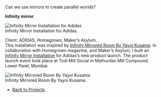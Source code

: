 Can we use mirrors to create parallel worlds?

**Infinity mirror**.

![_Infinity Mirror Installation for Adidas_](https://cdn-images-1.medium.com/max/800/0*Tt00hHb-isKPyr8S.jpg)  
Infinity Mirror Installation for Adidas.

Client: ADIDAS, Homegrown, Maker’s Asylum.  
This installation was inspired by <a href="https://hirshhorn.si.edu/kusama/infinity-rooms" rel="noopener noreferrer" target="_blank">Infinity Mirrored Room By Yayoi Kusama</a>. 
In collaboration with Homegrown magazine, and Maker’s Asylum, I built an <a href="https://www.makersasylum.com/projects/adidas-installation" rel="noopener noreferrer" target="_blank">Infinity Mirror Installation</a> for Adidas’s new product launch. The product launch event took place at Todi Mill Social in Mathurdas Mill Compound, Lower Parel, Mumbai.

![_Infinity Mirrored Room By Yayoi Kusama_](https://cdn-images-1.medium.com/max/800/0*EBzCijo_PVKJf6PF.gif)  
Infinity Mirrored Room By Yayoi Kusama.

- <a href="https://kushalsamant.github.io/projects.html">Back to Projects</a>.